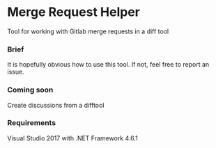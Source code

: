 # Merge Request Helper
Tool for working with Gitlab merge requests in a diff tool

### Brief
It is hopefully obvious how to use this tool. If not, feel free to report an issue.

### Coming soon
Create discussions from a difftool

### Requirements
Visual Studio 2017 with .NET Framework 4.6.1
